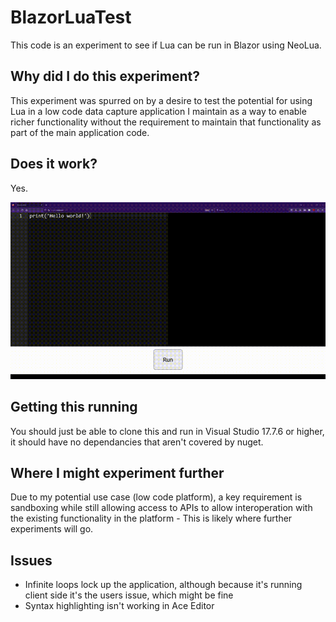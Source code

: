 # BlazorLuaTest
This code is an experiment to see if Lua can be run in Blazor using NeoLua.

## Why did I do this experiment?
This experiment was spurred on by a desire to test the potential for using Lua in a low code data capture application I maintain as a way to enable richer functionality without the requirement to maintain that functionality as part of the main application code.

## Does it work?
Yes.

![Video demo showing a print to the screen and then a loop of prints to the screen](demo.gif)

## Getting this running
You should just be able to clone this and run in Visual Studio 17.7.6 or higher, it should have no dependancies that aren't covered by nuget.

## Where I might experiment further
Due to my potential use case (low code platform), a key requirement is sandboxing while still allowing access to APIs to allow interoperation with the existing functionality in the platform - This is likely where further experiments will go.

## Issues
- Infinite loops lock up the application, although because it's running client side it's the users issue, which might be fine
- Syntax highlighting isn't working in Ace Editor